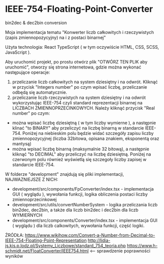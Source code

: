 # IEEE-754-Floating-Point-Converter
bin2dec &amp; dec2bin conversion


Moja implementacja tematu "Konwerter liczb całkowitych i rzeczywistych (zapis zmiennopozycyjny) na i z postaci binarnej"

Użyta technologia: React TypeScript ( w tym oczywiście HTML, CSS, SCSS, JavaScript ).

Aby uruchomić projekt, po prostu otwórz plik "OTWÓRZ TEN PLIK aby uruchomić", otworzy się strona internetowa,
gdzie można wykonać następujące operacje:
1) przeliczanie liczb całkowitych na system dziesiętny i na odwrót. Kliknąć w przycisk "Integers number" po czym wpisać liczbę, przeliczanie odbędą się automatycznie.
2) przeliczanie liczb rzeczywistych na system dziesiętny i na odwrót wykorzystując IEEE-754 czyli standard reprezentacji binarnej na LICZBACH ZMIENNOPRZECINKOWYCH.
Należy kliknąć przycisk "Real number" po czym:
- można wpisać liczbę dziesiętną ( w tym liczby wymierne ), a następnie klinać "to BINARY" aby przeliczyć na liczbę binarną w standarcie IEEE-754. 
	Poniżej na niebieskim polu będzie widać szczegóły zapisu liczby zmiennopozycyjnej (liczba 32bitowa, opisana znakiem, eksponentą oraz mantysą)
- można wpisać liczbę binarną (maksymalnie 32 bitową), a następnie kliknąć "to DECIMAL" aby przeliczyć na liczbę dziesiętną. 
	Poniżej na czerwonym polu również wyświetlą się szczegoły liczby zapisej w standarcie IEEE-754.

W folderze "development" znajdują się pliki implementacji, NAJWAZNIEJSZE Z NICH:
- development/src/components/FpConverter/index.tsx - implementacja GUI ( wyglądu ), 
wywołania funkcji, logika obliczenia postaci liczby zmiennoprzecinkowej
- development/src/utils/convertNumberSystem - logika przeliczania liczb bin2dec, dec2bin,
a także dla liczb bin2dec i dec2bin dla liczb WYMIERNYCH
- development/src/components/Converter/index.tsx - implementacja GUI ( wyglądu ) dla liczb calkowitych,
wywołania funkcji, część logiki.

ŹRÓDŁA:
https://www.wikihow.com/Convert-a-Number-from-Decimal-to-IEEE-754-Floating-Point-Representation
http://lidia-js.kis.p.lodz.pl/Systemy_Liczbowe/standard_754_teoria.php
https://www.h-schmidt.net/FloatConverter/IEEE754.html <-- sprawdzenie poprawności wyników


